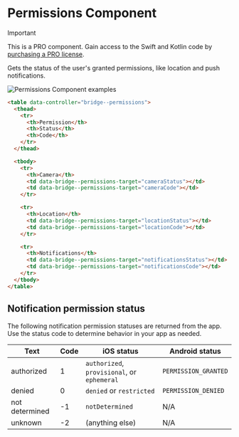 # Permissions Component

> [!IMPORTANT]
> This is a PRO component. Gain access to the Swift and Kotlin code by [purchasing a PRO license](https://buy.stripe.com/fZeaF6bn9b9d4Pm14b).

Gets the status of the user's granted permissions, like location and push notifications.

![Permissions Component examples](/resources/screenshots/permissions.png)

```html
<table data-controller="bridge--permissions">
  <thead>
    <tr>
      <th>Permission</th>
      <th>Status</th>
      <th>Code</th>
    </tr>
  </thead>

  <tbody>
    <tr>
      <th>Camera</th>
      <td data-bridge--permissions-target="cameraStatus"></td>
      <td data-bridge--permissions-target="cameraCode"></td>
    </tr>

    <tr>
      <th>Location</th>
      <td data-bridge--permissions-target="locationStatus"></td>
      <td data-bridge--permissions-target="locationCode"></td>
    </tr>

    <tr>
      <th>Notifications</th>
      <td data-bridge--permissions-target="notificationsStatus"></td>
      <td data-bridge--permissions-target="notificationsCode"></td>
    </tr>
  </tbody>
</table>
```

## Notification permission status

The following notification permission statuses are returned from the app. Use the status code to determine behavior in your app as needed.

|Text|Code|iOS status|Android status|
|---|---|---|---|
|authorized|1|`authorized`, `provisional`, or `ephemeral`|`PERMISSION_GRANTED`|
|denied|0|`denied` or `restricted`|`PERMISSION_DENIED`|
|not determined|-1|`notDetermined`|N/A|
|unknown|-2|(anything else)|N/A|
